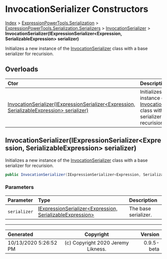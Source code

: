 ﻿# InvocationSerializer Constructors

[Index](../index.md) > [ExpressionPowerTools.Serialization](ExpressionPowerTools.Serialization.a.md) > [ExpressionPowerTools.Serialization.Serializers](ExpressionPowerTools.Serialization.Serializers.n.md) > [InvocationSerializer](ExpressionPowerTools.Serialization.Serializers.InvocationSerializer.cs.md) > **InvocationSerializer(IExpressionSerializer&lt;Expression, SerializableExpression> serializer)**

Initializes a new instance of the [InvocationSerializer](ExpressionPowerTools.Serialization.Serializers.InvocationSerializer.cs.md) class
            with a base serializer for recurision.

## Overloads

| Ctor | Description |
| :-- | :-- |
| [InvocationSerializer(IExpressionSerializer&lt;Expression, SerializableExpression> serializer)](#invocationserializeriexpressionserializerexpression-serializableexpression-serializer) | Initializes a new instance of the [InvocationSerializer](ExpressionPowerTools.Serialization.Serializers.InvocationSerializer.cs.md) class            with a base serializer for recurision. |

## InvocationSerializer(IExpressionSerializer&lt;Expression, SerializableExpression> serializer)

Initializes a new instance of the [InvocationSerializer](ExpressionPowerTools.Serialization.Serializers.InvocationSerializer.cs.md) class
            with a base serializer for recurision.

```csharp
public InvocationSerializer(IExpressionSerializer<Expression, SerializableExpression> serializer)
```

### Parameters

| Parameter | Type | Description |
| :-- | :-- | :-- |
| `serializer` | [IExpressionSerializer&lt;Expression, SerializableExpression>](ExpressionPowerTools.Serialization.Signatures.IExpressionSerializer`2.i.md) | The base serializer. |



---

| Generated | Copyright | Version |
| :-- | :-: | --: |
| 10/13/2020 5:26:52 PM | (c) Copyright 2020 Jeremy Likness. | 0.9.5-beta |
